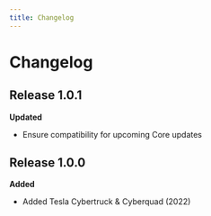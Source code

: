 ```yaml
---
title: Changelog
---
```


# Changelog

## Release 1.0.1

**Updated**

- Ensure compatibility for upcoming Core updates

## Release 1.0.0

**Added**

- Added Tesla Cybertruck & Cyberquad (2022)
